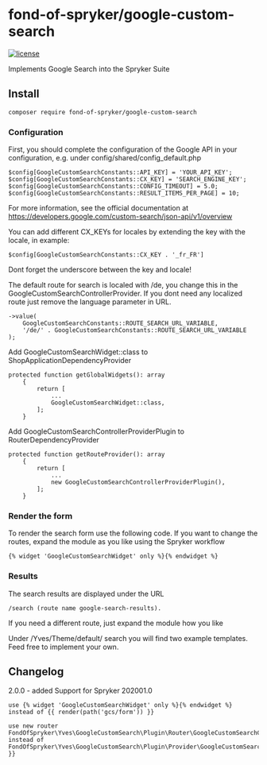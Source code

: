 # fond-of-spryker/google-custom-search
[![license](https://img.shields.io/github/license/mashape/apistatus.svg)](https://packagist.org/packages/fond-of-spryker/google-custom-search)

Implements Google Search into the Spryker Suite

## Install

```
composer require fond-of-spryker/google-custom-search
```

### Configuration

First, you should complete the configuration of the Google API in your configuration, e.g. under config/shared/config_default.php

```
$config[GoogleCustomSearchConstants::API_KEY] = 'YOUR_API_KEY';
$config[GoogleCustomSearchConstants::CX_KEY] = 'SEARCH_ENGINE_KEY';
$config[GoogleCustomSearchConstants::CONFIG_TIMEOUT] = 5.0;
$config[GoogleCustomSearchConstants::RESULT_ITEMS_PER_PAGE] = 10;
```

For more information, see the official documentation at https://developers.google.com/custom-search/json-api/v1/overview

You can add different CX_KEYs for locales by extending the key with the locale, in example:

```
$config[GoogleCustomSearchConstants::CX_KEY . '_fr_FR']
```

Dont forget the underscore between the key and locale!

The default route for search is localed with /de, you change this in the GoogleCustomSearchControllerProvider. If you
dont need any localized route just remove the language parameter in URL.

```
->value(
    GoogleCustomSearchConstants::ROUTE_SEARCH_URL_VARIABLE,
    '/de/' . GoogleCustomSearchConstants::ROUTE_SEARCH_URL_VARIABLE
);
```
Add GoogleCustomSearchWidget::class to ShopApplicationDependencyProvider
```
protected function getGlobalWidgets(): array
    {
        return [
            ...
            GoogleCustomSearchWidget::class,
        ];
    }
```
Add GoogleCustomSearchControllerProviderPlugin to RouterDependencyProvider
```
protected function getRouteProvider(): array
    {
        return [
            ...
            new GoogleCustomSearchControllerProviderPlugin(),
        ];
    }
```

### Render the form

To render the search form use the following code. If you want to change the routes, expand the module as you like using the Spryker workflow

```
{% widget 'GoogleCustomSearchWidget' only %}{% endwidget %}
```

### Results

The search results are displayed under the URL

```
/search (route name google-search-results).
```

If you need a different route, just expand the module how you like

Under /Yves/Theme/default/ search you will find two example templates. Feed free to implement your own.

## Changelog

2.0.0 - added Support for Spryker 202001.0
```
use {% widget 'GoogleCustomSearchWidget' only %}{% endwidget %} instead of {{ render(path('gcs/form')) }}
```
```
use new router FondOfSpryker\Yves\GoogleCustomSearch\Plugin\Router\GoogleCustomSearchControllerProviderPlugin instead of FondOfSpryker\Yves\GoogleCustomSearch\Plugin\Provider\GoogleCustomSearchControllerProvider }}
```
